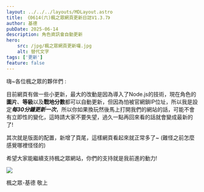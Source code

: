 ```yaml
---
layout: ../../../layouts/MDLayout.astro
title: 《0614(六)楓之眾網頁更新日誌V1.3.7》
author: 基德
pubDate: 2025-06-14
description: 角色資訊會自動更新
hero: 
    src: /jpg/楓之眾網頁更新囉.jpg
    alt: 替代文字
tags: ['更新']
feature: false
---
```


嗨~各位楓之眾的夥伴們 :

目前網頁有做一些小更新，最大的改動是因為導入了Node.js的技術，現在角色的**圖片**、**等級**以及**戰地分數**都可以自動更新，但因為怕被官網鎖IP位址，所以我是設定***每30分鐘更新一次***，所以你如果換玩然後馬上打開我們的網站的話，可能不會有立即性的變化，這時請大家不要失望，過久一點再回來看的話就會變成最新的了!


其次就是版面的配置，新增了頁尾，這樣網頁看起來就正常多了~
(難怪之前怎麼感覺哪裡怪怪的)

希望大家能繼續支持楓之眾網站，你們的支持就是我前進的動力!

![](/jpg/愛哭精靈.jpg)

楓之眾-基德 敬上

